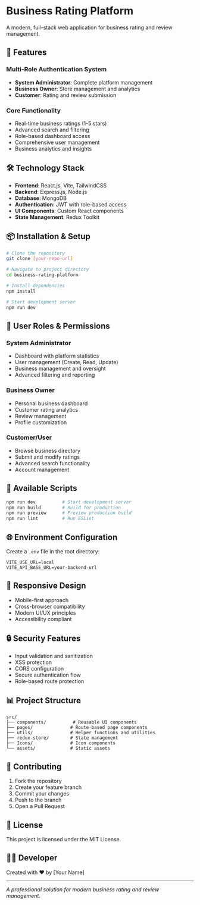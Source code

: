 # Business Rating Platform

A modern, full-stack web application for business rating and review management.

## 🚀 Features

### Multi-Role Authentication System
- **System Administrator**: Complete platform management
- **Business Owner**: Store management and analytics  
- **Customer**: Rating and review submission

### Core Functionality
- Real-time business ratings (1-5 stars)
- Advanced search and filtering
- Role-based dashboard access
- Comprehensive user management
- Business analytics and insights

## 🛠️ Technology Stack

- **Frontend**: React.js, Vite, TailwindCSS
- **Backend**: Express.js, Node.js
- **Database**: MongoDB
- **Authentication**: JWT with role-based access
- **UI Components**: Custom React components
- **State Management**: Redux Toolkit

## 📦 Installation & Setup

```bash
# Clone the repository
git clone [your-repo-url]

# Navigate to project directory
cd business-rating-platform

# Install dependencies
npm install

# Start development server
npm run dev
```

## 🎯 User Roles & Permissions

### System Administrator
- Dashboard with platform statistics
- User management (Create, Read, Update)
- Business management and oversight
- Advanced filtering and reporting

### Business Owner
- Personal business dashboard
- Customer rating analytics
- Review management
- Profile customization

### Customer/User
- Browse business directory
- Submit and modify ratings
- Advanced search functionality
- Account management

## 🔧 Available Scripts

```bash
npm run dev          # Start development server
npm run build        # Build for production
npm run preview      # Preview production build
npm run lint         # Run ESLint
```

## 🌐 Environment Configuration

Create a `.env` file in the root directory:

```env
VITE_USE_URL=local
VITE_API_BASE_URL=your-backend-url
```

## 📱 Responsive Design

- Mobile-first approach
- Cross-browser compatibility
- Modern UI/UX principles
- Accessibility compliant

## 🔒 Security Features

- Input validation and sanitization
- XSS protection
- CORS configuration
- Secure authentication flow
- Role-based route protection

## 📊 Project Structure

```
src/
├── components/          # Reusable UI components
├── pages/              # Route-based page components
├── utils/              # Helper functions and utilities
├── redux-store/        # State management
├── Icons/              # Icon components
└── assets/             # Static assets
```

## 🤝 Contributing

1. Fork the repository
2. Create your feature branch
3. Commit your changes
4. Push to the branch
5. Open a Pull Request

## 📄 License

This project is licensed under the MIT License.

## 👨‍💻 Developer

Created with ❤️ by [Your Name]

---

*A professional solution for modern business rating and review management.*